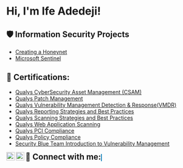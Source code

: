 <h1>Hi, I'm Ife Adedeji! <a href="https://www.linkedin.com/in/ife-adedeji/"> </a>
 
<h2>🛡️ Information Security Projects</h2>
 
- [Creating a Honeynet](Link)
- [Microsoft Sentinel](Link)
  
<h2>📜 Certifications:</h2>
 
  - [Qualys CyberSecurity Asset Management (CSAM)](file:///C:/Users/Ife/Downloads/coursecompletion%20(2).pdf)
  - [Qualys Patch Management](Link)
  - [Qualys Vulnerability Management Detection & Response(VMDR)](Link)
  - [Qualys Reporting Strategies and Best Practices](Link)
  - [Qualys Scanning Strategies and Best Practices](Link)
  - [Qualys Web Application Scanning](Link)
  - [Qualys PCI Compliance](Link)
  - [Qualys Policy Compliance](Link)
  - [Security Blue Team Introduction to Vulnerability Management](Link)
    
<h2 style="display: inline;">🤳 Connect with me:</h2>
<a href="https://www.x.com/"><img align="left" alt="yourname | Twitter" width="22px" src="https://cdn.jsdelivr.net/npm/simple-icons@v3/icons/twitter.svg" /></a>
<a href="https://linkedin.com/in/ife-adedeji/" style="color: #0077B5; border: 1px solid #0077B5;">
  <img align="left" alt="yourname | LinkedIn" width="22px" src="https://cdn.jsdelivr.net/npm/simple-icons@v3/icons/linkedin.svg" />
</a>
